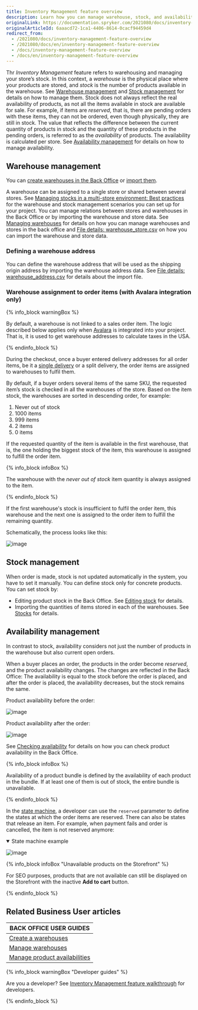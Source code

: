 ```yaml
---
title: Inventory Management feature overview
description: Learn how you can manage warehouse, stock, and availability with the Inventory Management feature
originalLink: https://documentation.spryker.com/2021080/docs/inventory-management-feature-overview
originalArticleId: 6aaacd72-1ca1-4406-8614-0cacf94459d4
redirect_from:
  - /2021080/docs/inventory-management-feature-overview
  - /2021080/docs/en/inventory-management-feature-overview
  - /docs/inventory-management-feature-overview
  - /docs/en/inventory-management-feature-overview
---
```


Thr *Inventory Management* feature refers to warehousing and managing your store’s stock. In this context, a *warehouse* is the physical place where your products are stored, and *stock* is the number of products available in the warehouse. See [Warehouse management](#warehouse-management) and [Stock management](#stock-management) for details on how to manage them.
Stock does not always reflect the real availability of products, as not all the items available in stock are available for sale. For example, if items are *reserved*, that is, there are pending orders with these items, they can not be ordered, even though physically, they are still in stock. The value that reflects the difference between the current quantity of products in stock and the quantity of these products in the pending orders, is referred to as the *availability* of products. The availability is calculated per store. See [Availability management](#availability-management) for details on how to manage availability.

## Warehouse management

You can [create warehouses in the Back Office](/docs/scos/user/user-guides/{{page.version}}/back-office-user-guide/administration/warehouses/creating-warehouses.html) or [import them](/docs/scos/dev/data-import/{{page.version}}/data-import-categories/commerce-setup/file-details-warehouse.csv.html).

A warehouse can be assigned to a single store or shared between several stores. See [Managing stocks in a multi-store environment: Best practices](/docs/scos/user/features/{{page.version}}/inventory-management/managing-stocks-in-a-multi-store-environment-best-practices.html) for the warehouse and stock management scenarios you can set up for your project. You can manage relations between stores and warehouses in the Back Office or by importing the warehouse and store data. See [Managing warehouses](/docs/scos/user/user-guides/{{page.version}}/back-office-user-guide/administration/warehouses/managing-warehouses.html#managing-warehouses) for details on how you can manage warehouses and stores in the back office and [File details: warehouse_store.csv](/docs/scos/dev/data-import/{{page.version}}/data-import-categories/commerce-setup/file-details-warehouse-store.csv.html) on how you can import the warehouse and store data.

### Defining a warehouse address
You can define the warehouse address that will be used as the shipping origin address by importing the warehouse address data. See [File details: warehouse_address.csv](/docs/scos/dev/data-import/{{page.version}}/data-import-categories/commerce-setup/file-details-warehouse-address.csv.html) for details about the import file.

### Warehouse assignment to order items (with Avalara integration only)

{% info_block warningBox %}

By default, a warehouse is not linked to a sales order item. The logic described below applies only when [Avalara](/docs/scos/user/features/{{page.version}}/tax/tax-feature-overview.html) is integrated into your project. That is, it is used to get warehouse addresses to calculate taxes in the USA.

{% endinfo_block %}

During the checkout, once a buyer entered delivery addresses for all order items, be it a [single delivery](/docs/scos/user/features/{{page.version}}/order-management-feature-overview/split-delivery-overview.html) or a split delivery, the order items are assigned to warehouses to fulfil them.

By default, if a buyer orders several items of the same SKU, the requested item’s stock is checked in all the warehouses of the store. Based on the item stock, the warehouses are sorted in descending order, for example:

1. Never out of stock
2. 1000 items
3. 999 items
4. 2 items
5. 0 items

If the requested quantity of the item is available in the first warehouse, that is, the one holding the biggest stock of the item, this warehouse is assigned to fulfill the order item.

{% info_block infoBox %}

The warehouse with the *never out of stock* item quantity is always assigned to the item.

{% endinfo_block %}

If the first warehouse's stock is insufficient to fulfil the order item, this warehouse and the next one is assigned to the order item to fulfill the remaining quantity.

Schematically, the process looks like this:

![image](https://confluence-connect.gliffy.net/embed/image/74e2001e-4443-4e6c-b3d6-fafb14548702.png?utm_medium=live&utm_source=custom)

## Stock management

When order is made, stock is not updated automatically in the system, you have to set it manually. You can define stock only for concrete products. You can set stock by:

* Editing product stock in the Back Office. See [Editing stock](/docs/scos/user/user-guides/{{page.version}}/back-office-user-guide/catalog/availability/managing-products-availability.html#editing-stock) for details.
* Importing the quantities of items stored in each of the warehouses. See [Stocks](/docs/scos/dev/data-import/{{page.version}}/data-import-categories/catalog-setup/stocks/stocks.html) for details.

## Availability management

In contrast to stock, availability considers not just the number of products in the warehouse but also current open orders.

When a buyer places an order, the products in the order become *reserved*, and the product availability changes. The changes are reflected in the Back Office: The availability is equal to the stock before the order is placed, and after the order is placed, the availability decreases, but the stock remains the same.

Product availability before the order:

![image](https://spryker.s3.eu-central-1.amazonaws.com/docs/Features/Inventory+Management/before-order-placement.png)

Product availability after the order:

![image](https://spryker.s3.eu-central-1.amazonaws.com/docs/Features/Inventory+Management/after-order-placement.png)

See [Checking availability](/docs/scos/user/user-guides/{{page.version}}/back-office-user-guide/catalog/availability/managing-products-availability.html#checking-availability) for details on how you can check product availability in the Back Office.

{% info_block infoBox %}

Availability of a product bundle is defined by the availability of each product in the bundle. If at least one of them is out of stock, the entire bundle is unavailable.

{% endinfo_block %}

In the [state machine](/docs/scos/dev/back-end-development/data-manipulation/datapayload-conversion/state-machine/order-process-modelling-via-state-machines.html), a developer can use the `reserved` parameter to define the states at which the order items are reserved. There can also be states that release an item. For example, when payment fails and order is cancelled, the item is not reserved anymore:

<details open>
<summary>State machine example</summary>

![image](https://spryker.s3.eu-central-1.amazonaws.com/docs/Features/Inventory+Management/state-machine.png)

</details>

{% info_block infoBox "Unavailable products on the Storefront" %}

For SEO purposes, products that are not available can still be displayed on the Storefront with the inactive **Add to cart** button.

{% endinfo_block %}

## Related Business User articles

|BACK OFFICE USER GUIDES|
|---|
| [Create a warehouses](/docs/scos/user/user-guides/{{page.version}}/back-office-user-guide/administration/warehouses/creating-warehouses.html)  |
| [Manage warehouses](/docs/scos/user/user-guides/{{page.version}}/back-office-user-guide/administration/warehouses/managing-warehouses.html) |
| [Manage product availabilities](/docs/scos/user/user-guides/{{page.version}}/back-office-user-guide/catalog/availability/managing-products-availability.html)  |

{% info_block warningBox "Developer guides" %}

Are you a developer? See [Inventory Management feature walkthrough](/docs/scos/dev/feature-walkthroughs/{{page.version}}/inventory-management-feature-walkthrough/inventory-management-feature-walkthrough.html) for developers.

{% endinfo_block %}

